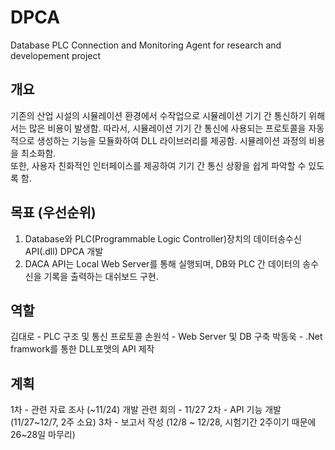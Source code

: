# DPCA
Database PLC Connection and Monitoring Agent
for research and developement project
                                              
## 개요  
기존의 산업 시설의 시뮬레이션 환경에서 수작업으로 시뮬레이션 기기 간 통신하기 위해서는 많은 비용이 발생함.
따라서, 시뮬레이션 기기 간 통신에 사용되는 프로토콜을 자동적으로 생성하는 기능을 모듈화하여 DLL 라이브러리를 제공함. 
시뮬레이션 과정의 비용을 최소화함.                                
또한, 사용자 친화적인 인터페이스를 제공하여 기기 간 통신 상황을 쉽게 파악할 수 있도록 함.

## 목표 (우선순위)
1. Database와 PLC(Programmable Logic Controller)장치의 데이터송수신 API(.dll) DPCA 개발
2. DACA API는 Local Web Server를 통해 실행되며, DB와 PLC 간 데이터의 송수신을 기록을 출력하는 대쉬보드 구현.


## 역할
김대로 - PLC 구조 및 통신 프로토콜 
손원석 - Web Server 및 DB 구축 
박동욱 - .Net framwork를 통한 DLL포맷의 API 제작

## 계획
1차 - 관련 자료 조사 (~11/24)
개발 관련 회의 - 11/27
2차 - API 기능 개발 (11/27~12/7, 2주 소요)
3차 - 보고서 작성 (12/8 ~ 12/28, 시험기간 2주이기 때문에 26~28일 마무리)
